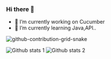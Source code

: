 ### Hi there 👋

- 🔭 I’m currently working on Cucumber 
- 🌱 I’m currently learning Java,API..

![github-contribution-grid-snake](https://user-images.githubusercontent.com/78317220/190580600-edd928b9-0191-4b8a-b1f5-b74fd09a5df4.gif)

![Github stats 1](https://github-readme-stats.vercel.app/api?username=akinalkan&show_icons=true&theme=gradient) 
![Github stats 2](https://github-readme-stats.vercel.app/api?username=akinalkan&show_icons=true&theme=radical)

